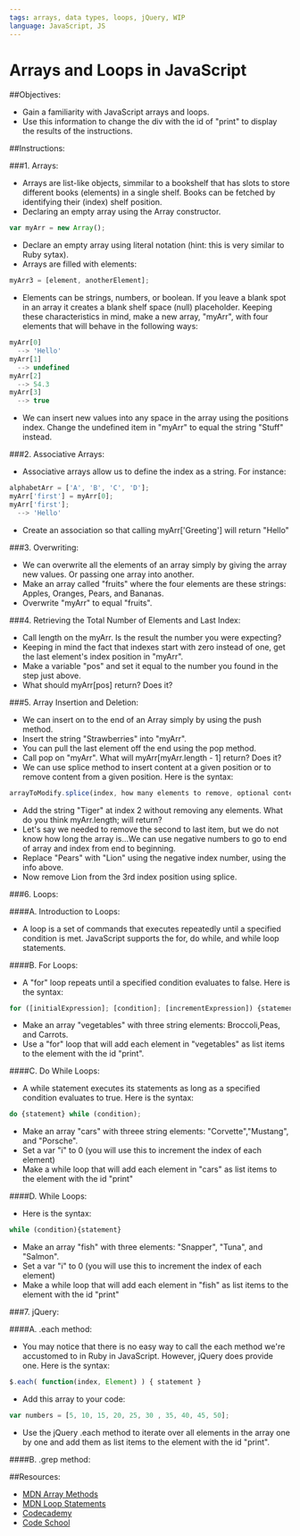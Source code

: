 ```yaml
---
tags: arrays, data types, loops, jQuery, WIP
language: JavaScript, JS
---
```


# Arrays and Loops in JavaScript

##Objectives:

*  Gain a familiarity with JavaScript arrays and loops.
*  Use this information to change the div with the id of "print" to display the results of the instructions.

##Instructions:

###1. Arrays:

*  Arrays are list-like objects, simmilar to a bookshelf that has slots to store different books (elements) in a single shelf. Books can be fetched by identifying their (index) shelf position.
*  Declaring an empty array using the Array constructor.
```javascript
var myArr = new Array();
```
*  Declare an empty array using literal notation (hint: this is very similar to Ruby sytax).
*  Arrays are filled with elements:
```javascript
myArr3 = [element, anotherElement];
```
*  Elements can be strings, numbers, or boolean. If you leave a blank spot in an array it creates a blank shelf space (null) placeholder. Keeping these characteristics in mind, make a new array, "myArr", with four elements that will behave in the following ways:
```javascript
myArr[0]
  --> 'Hello'
myArr[1]
  --> undefined
myArr[2]
  --> 54.3
myArr[3]
  --> true
```
*  We can insert new values into any space in the array using the positions index. Change the undefined item in "myArr" to equal the string "Stuff" instead.

###2. Associative Arrays:
*  Associative arrays allow us to define the index as a string. For instance:
```javascript
alphabetArr = ['A', 'B', 'C', 'D'];
myArr['first'] = myArr[0];
myArr['first'];
  --> 'Hello'
```
*  Create an association so that calling myArr['Greeting'] will return "Hello"

###3. Overwriting:
*  We can overwrite all the elements of an array simply by giving the array new values. Or passing one array into another.
*  Make an array called "fruits" where the four elements are these strings: Apples, Oranges, Pears, and Bananas.
*  Overwrite "myArr" to equal "fruits".

###4. Retrieving the Total Number of Elements and Last Index:
*  Call length on the myArr. Is the result the number you were expecting?
*  Keeping in mind the fact that indexes start with zero instead of one, get the last element's index position in "myArr".
*  Make a variable "pos" and set it equal to the number you found in the step just above.
*  What should myArr[pos] return? Does it?

###5. Array Insertion and Deletion:
*  We can insert on to the end of an Array simply by using the push method.
*  Insert the string "Strawberries" into "myArr".
*  You can pull the last element off the end using the pop method.
*  Call pop on "myArr". What will myArr[myArr.length - 1] return? Does it?
*  We can use splice method to insert content at a given position or to remove content from a given position. Here is the syntax:
```javascript
arrayToModify.splice(index, how many elements to remove, optional content to add);
```
*  Add the string "Tiger" at index 2 without removing any elements. What do you think myArr.length; will return?
*  Let's say we needed to remove the second to last item, but we do not know how long the array is...We can use negative numbers to go to end of array and index from end to beginning.
*  Replace "Pears" with "Lion" using the negative index number, using the info above.
*  Now remove Lion from the 3rd index position using splice.

###6. Loops:

####A. Introduction to Loops:
*  A loop is a set of commands that executes repeatedly until a specified condition is met. JavaScript supports the for, do while, and while loop statements.

####B. For Loops:
*  A "for" loop repeats until a specified condition evaluates to false. Here is the syntax:
```javascript
for ([initialExpression]; [condition]; [incrementExpression]) {statement}
```
*  Make an array "vegetables" with three string elements: Broccoli,Peas, and Carrots.
*  Use a "for" loop that will add each element in "vegetables" as list items to the element with the id "print".

####C. Do While Loops:
*  A while statement executes its statements as long as a specified condition evaluates to true. Here is the syntax:
```javascript
do {statement} while (condition);
```
*  Make an array "cars" with threee string elements: "Corvette","Mustang", and "Porsche".
*  Set a var "i" to 0 (you will use this to increment the index of each element)
*  Make a while loop that will add each element in "cars" as list items to the element with the id "print"

####D. While Loops:
*  Here is the syntax:
```javascript
while (condition){statement}
```
*  Make an array "fish" with three elements: "Snapper", "Tuna", and "Salmon".
*  Set a var "i" to 0 (you will use this to increment the index of each element)
*  Make a while loop that will add each element in "fish" as list items to the element with the id "print"

###7. jQuery:

####A. .each method:
*  You may notice that there is no easy way to call the each method we're accustomed to in Ruby in JavaScript. However, jQuery does provide one. Here is the syntax:
```javascript
$.each( function(index, Element) ) { statement }
```
*  Add this array to your code:
```javascript
var numbers = [5, 10, 15, 20, 25, 30 , 35, 40, 45, 50];
```
*  Use the jQuery .each method to iterate over all elements in the array one by one and add them as list items to the element with the id "print".

####B. .grep method:


##Resources:
* [MDN Array Methods](https://developer.mozilla.org/en-US/docs/JavaScript/Reference/Global_Objects/Array)
* [MDN Loop Statements](https://developer.mozilla.org/en-US/docs/JavaScript/Guide/Statements)
* [Codecademy](http://www.codecademy.com/tracks/javascript)
* [Code School](https://www.codeschool.com/paths/javascript)
